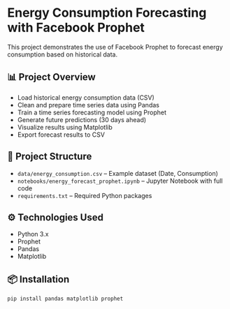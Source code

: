 # Energy Consumption Forecasting with Facebook Prophet

This project demonstrates the use of Facebook Prophet to forecast energy consumption based on historical data.

## 📊 Project Overview

- Load historical energy consumption data (CSV)
- Clean and prepare time series data using Pandas
- Train a time series forecasting model using Prophet
- Generate future predictions (30 days ahead)
- Visualize results using Matplotlib
- Export forecast results to CSV

## 📁 Project Structure

- `data/energy_consumption.csv` – Example dataset (Date, Consumption)
- `notebooks/energy_forecast_prophet.ipynb` – Jupyter Notebook with full code
- `requirements.txt` – Required Python packages

## ⚙️ Technologies Used

- Python 3.x
- Prophet
- Pandas
- Matplotlib

## 📦 Installation

```bash
pip install pandas matplotlib prophet

